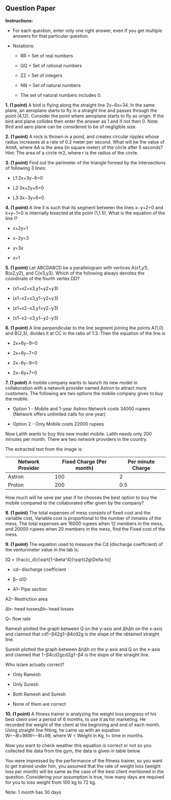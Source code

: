 ## **Question Paper**

**Instructions:**

- For each question, enter only one right answer, even if you get multiple answers for that particular question.

- Notations:

  - RR = Set of real numbers

  - QQ = Set of rational numbers

  - ZZ = Set of integers

  - NN = Set of natural numbers

  - The set of natural numbers includes 0.

**1\. (1 point)** A bird is flying along the straight line 2y−6x=34. In the same plane, an aeroplane starts to fly in a straight line and passes through the point (4,12). Consider the point where aeroplane starts to fly as origin. If the bird and plane collides then enter the answer as 1 and if not then 0. Note: Bird and aero plane can be considered to be of negligible size.

**2\. (1 point)** A rock is thrown in a pond, and creates circular ripples whose radius increases at a rate of 0.2 meter per second. What will be the value of AππA​, where AA is the area (in square meter) of the circle after 5 seconds? Hint: The area of a circle πr2, where r is the radius of the circle.  

**3\. (1 point)** Find out the perimeter of the triangle formed by the intersections of following 3 lines:

- L1:2x+3y−6=0

- L2:3x+2y+6=0

- L3:3x−3y+6=0

**4\. (1 point)** A line ll is such that its segment between the lines x−y+2=0 and x+y−1=0 is internally bisected at the point (1,1.5). What is the equation of the line l?  

- x+2y=1

- x−2y=3

- y=3x

- x=1

**5\. (1 point)** Let ABCDABCD be a parallelogram with vertices A(x1,y1), B(x2,y2), and C(x3,y3). Which of the following always denotes the coordinate of the fourth vertex DD?

- (x1+x2+x3,y1+y2+y3)

- (x1−x2+x3,y1−y2+y3)

- (x1+x2−x3,y1+y2−y3)

- (x1−x2−x3,y1−y2−y3)

**6\. (1 point)** A line perpendicular to the line segment joining the points A(1,0) and B(2,3), divides it at CC in the ratio of 1:3. Then the equation of the line is

- 2x+6y−9=0

- 2x+6y−7=0

- 2x−6y−9=0

- 2x−6y+7=0

**7\. (1 point)** A mobile company wants to launch its new model in collaboration with a network provider named Astron to attract more customers. The following are two options the mobile company gives to buy the mobile.

- Option 1 - Mobile and 1-year Astron Network costs 34000 rupees (Network offers unlimited calls for one year)

- Option 2 - Only Mobile costs 22000 rupees

Now Lalith wants to buy this new model mobile. Lalith needs only 200 minutes per month. There are two network providers in the country.

The extracted text from the image is:

| Network Provider | Fixed Charge (Per month) | Per minute Charge |
|------------------|--------------------------|-------------------|
| Astron           | 100                      | 2                 |
| Proton           | 200                      | 0\.5               |
How much will he save per year if he chooses the best option to buy the mobile compared to the collaborated offer given by the company?  

**8\. (1 point)** The total expenses of mess consists of fixed cost and the variable cost, Variable cost is proportional to the number of inmates of the mess, The total expenses are 16000 rupees when 12 members in the mess, and 20000 rupees when 20 members in the mess, find the Fixed cost of the mess.  

**9\. (1 point)** The equation used to measure the Cd (discharge coefficient) of the venturimeter value in the lab is:

\[Q = \\frac{c_d}{\\sqrt{1-\\beta^4}}\\sqrt{2g\\Delta h}\]

- cd– discharge coefficient

- β– d/D

- A1– Pipe section

A2– Restriction area

Δh– head lossesΔh– head losses

Q– flow rate

Ramesh plotted the graph between Q on the y-axis and ΔhΔh​ on the x-axis and claimed that cd1−β42g1−β4​cd​​2g​ is the slope of the obtained straight line.

Suresh plotted the graph between ΔhΔh​ on the y-axis and Q on the x-axis and claimed that 1−β4cd2gcd​2g​1−β4​​ is the slope of the straight line.

Who is/are actually correct?

- Only Ramesh

- Only Suresh

- Both Ramesh and Suresh

- None of them are correct  

**10\. (1 point)** A fitness trainer is analyzing the weight loss progress of his best client over a period of 6 months, to use it as for marketing. He recorded the weight of the client at the beginning and end of each month. Using straight line fitting, he came up with an equation W=−8t+98W=−8t+98, where W = Weight in Kg, t= time in months.  

Now you want to check weather this equation is correct or not so you collected the data from the gym, the data is given in table below.  

You were impressed by the performance of the fitness trainer, so you want to get trained under him, you assumed that the rate of weight loss (weight loss per month) will be same as the case of the best client mentioned in the question. Considering your assumption is true, how many days are required for you to loss weight from 100 kg to 72 kg.  

Note: 1 month has 30 days